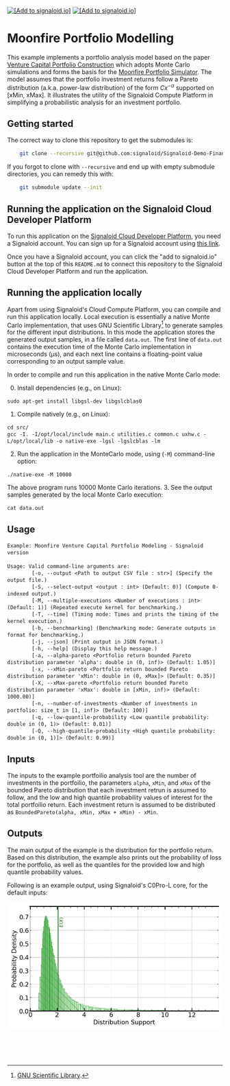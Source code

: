 [<img src="https://assets.signaloid.io/add-to-signaloid-cloud-logo-dark-latest.png#gh-dark-mode-only" alt="[Add to signaloid.io]" height="30">](https://signaloid.io/repositories?connect=https://github.com/signaloid/Signaloid-Demo-Finance-MoonfireVentureCapitalPortfolioModeling#gh-dark-mode-only)
[<img src="https://assets.signaloid.io/add-to-signaloid-cloud-logo-light-latest.png#gh-light-mode-only" alt="[Add to signaloid.io]" height="30">](https://signaloid.io/repositories?connect=https://github.com/signaloid/Signaloid-Demo-Finance-MoonfireVentureCapitalPortfolioModeling#gh-light-mode-only)

# Moonfire Portfolio Modelling
This example implements a portfolio analysis model based on the paper [Venture Capital Portfolio Construction](https://arxiv.org/pdf/2303.11013.pdf)
which adopts Monte Carlo simulations  and forms the basis for the [Moonfire Portfolio Simulator](https://www.moonfire.com/playgrounds/portfolio-simulator/).
The model assumes that the portfolio investment returns follow a Pareto distribution (a.k.a. power-law distribution) of the form $Cx^{-\alpha}$ supported on
[xMin, xMax]. It illustrates the utility of the Signaloid Compute Platform in simplifying a probabilistic analysis for an investment portfolio.

## Getting started
The correct way to clone this repository to get the submodules is:
```sh
	git clone --recursive git@github.com:signaloid/Signaloid-Demo-Finance-MoonfireVentureCapitalPortfolioModeling.git
```

If you forgot to clone with `--recursive` and end up with empty submodule directories, you can remedy this with:
```sh
	git submodule update --init
```

## Running the application on the Signaloid Cloud Developer Platform
To run this application on the [Signaloid Cloud Developer Platform](https://signaloid.io),
you need a Signaloid account. You can sign up for a Signaloid account using [this link](https://get.signaloid.io).

Once you have a Signaloid account, you can click the "add to signaloid.io" button at the
top of this `README.md` to connect this repository to the Signaloid Cloud Developer Platform
and run the application.

## Running the application locally
Apart from using Signaloid's Cloud Compute Platform, you can compile and run this application
locally. Local execution is essentially a native Monte Carlo implementation,
that uses GNU Scientific Library[^GSL] to generate samples for the different input distributions.
In this mode the application stores the generated output samples, in a file called `data.out`.
The first line of `data.out` contains the execution time of the Monte Carlo implementation
in microseconds (μs), and each next line contains a floating-point value corresponding to an output sample value.

In order to compile and run this application in the native Monte Carlo mode:

0. Install dependencies (e.g., on Linux):
```
sudo apt-get install libgsl-dev libgslcblas0
```
1. Compile natively (e.g., on Linux):
```
cd src/
gcc -I. -I/opt/local/include main.c utilities.c common.c uxhw.c -L/opt/local/lib -o native-exe -lgsl -lgslcblas -lm
```
2. Run the application in the MonteCarlo mode, using (`-M`) command-line option:
```
./native-exe -M 10000
```
The above program runs 10000 Monte Carlo iterations.
3. See the output samples generated by the local Monte Carlo execution:
```
cat data.out
```

## Usage
```
Example: Moonfire Venture Capital Portfolio Modeling - Signaloid version

Usage: Valid command-line arguments are:
        [-o, --output <Path to output CSV file : str>] (Specify the output file.)
        [-S, --select-output <output : int> (Default: 0)] (Compute 0-indexed output.)
        [-M, --multiple-executions <Number of executions : int> (Default: 1)] (Repeated execute kernel for benchmarking.)
        [-T, --time] (Timing mode: Times and prints the timing of the kernel execution.)
        [-b, --benchmarking] (Benchmarking mode: Generate outputs in format for benchmarking.)
        [-j, --json] (Print output in JSON format.)
        [-h, --help] (Display this help message.)
        [-a, --alpha-pareto <Portfolio return bounded Pareto distribution parameter 'alpha': double in (0, inf)> (Default: 1.05)]
        [-x, --xMin-pareto <Portfolio return bounded Pareto distribution parameter 'xMin': double in (0, xMax]> (Default: 0.35)]
        [-X, --xMax-pareto <Portfolio return bounded Pareto distribution parameter 'xMax': double in [xMin, inf)> (Default: 1000.00)]
        [-n, --number-of-investments <Number of investments in portfolio: size_t in [1, inf)> (Default: 100)]
        [-q, --low-quantile-probability <Low quantile probability: double in (0, 1)> (Default: 0.01)]
        [-Q, --high-quantile-probability <High quantile probability: double in (0, 1)]> (Default: 0.99)]
```

## Inputs
The inputs to the example portfoilio analysis tool are the number of investments in the portfoilio,
the parameters `alpha`, `xMin`, and `xMax` of the bounded Pareto distribution that each investment
retrun is assumed to follow, and the low and high quantile probability values of interest for the
total portfoilio return. Each investment return is assumed to be distributed as
`BoundedPareto(alpha, xMin, xMax + xMin) - xMin`.

## Outputs
The main output of the example is the distribution for the portfolio return. Based on this distribution,
the example also prints out the probability of loss for the portfolio, as well as the quantiles for the
provided low and high quantile probability values.

Following is an example output, using Signaloid's C0Pro-L core, for the default inputs:

![Example output plot](./docs/plots/output-C0Pro-L.png)


<br/>
<br/>
<br/>

[^GSL]: [GNU Scientific Library](https://www.gnu.org/software/gsl/).
